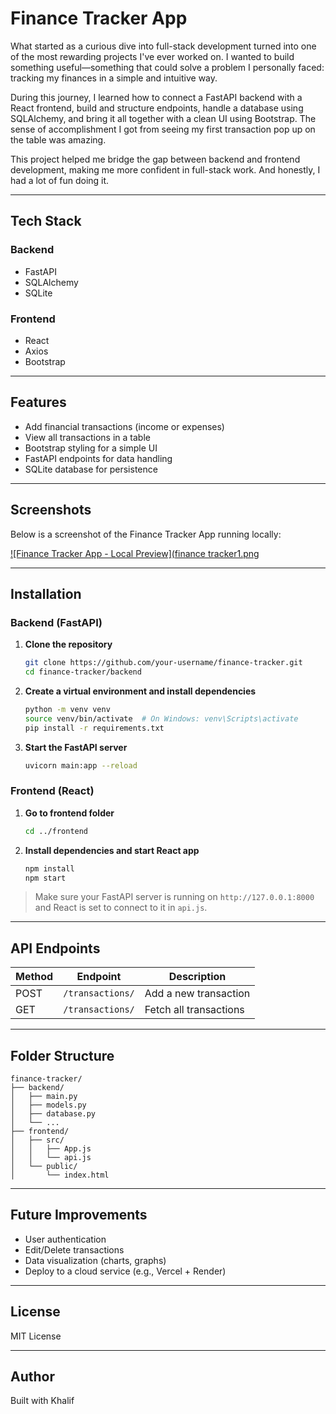 # Finance Tracker App

What started as a curious dive into full-stack development turned into one of the most rewarding projects I've ever worked on. I wanted to build something useful—something that could solve a problem I personally faced: tracking my finances in a simple and intuitive way.

During this journey, I learned how to connect a FastAPI backend with a React frontend, build and structure endpoints, handle a database using SQLAlchemy, and bring it all together with a clean UI using Bootstrap. The sense of accomplishment I got from seeing my first transaction pop up on the table was amazing.

This project helped me bridge the gap between backend and frontend development, making me more confident in full-stack work. And honestly, I had a lot of fun doing it.

---

## Tech Stack

### Backend

* FastAPI
* SQLAlchemy
* SQLite

### Frontend

* React
* Axios
* Bootstrap

---

## Features

* Add financial transactions (income or expenses)
* View all transactions in a table
* Bootstrap styling for a simple UI
* FastAPI endpoints for data handling
* SQLite database for persistence

---

## Screenshots

Below is a screenshot of the Finance Tracker App running locally:

[![Finance Tracker App - Local Preview](finance tracker1.png](https://github.com/Jack-khalif/Finance-Tracker-App/blob/main/Finance%20tracker1.png)


---

## Installation

### Backend (FastAPI)

1. **Clone the repository**

   ```bash
   git clone https://github.com/your-username/finance-tracker.git
   cd finance-tracker/backend
   ```

2. **Create a virtual environment and install dependencies**

   ```bash
   python -m venv venv
   source venv/bin/activate  # On Windows: venv\Scripts\activate
   pip install -r requirements.txt
   ```

3. **Start the FastAPI server**

   ```bash
   uvicorn main:app --reload
   ```

### Frontend (React)

1. **Go to frontend folder**

   ```bash
   cd ../frontend
   ```

2. **Install dependencies and start React app**

   ```bash
   npm install
   npm start
   ```

> Make sure your FastAPI server is running on `http://127.0.0.1:8000` and React is set to connect to it in `api.js`.

---

## API Endpoints

| Method | Endpoint         | Description            |
| ------ | ---------------- | ---------------------- |
| POST   | `/transactions/` | Add a new transaction  |
| GET    | `/transactions/` | Fetch all transactions |

---

## Folder Structure

```
finance-tracker/
├── backend/
│   ├── main.py
│   ├── models.py
│   ├── database.py
│   └── ...
├── frontend/
│   ├── src/
│   │   ├── App.js
│   │   └── api.js
│   └── public/
│       └── index.html
```

---

## Future Improvements

* User authentication
* Edit/Delete transactions
* Data visualization (charts, graphs)
* Deploy to a cloud service (e.g., Vercel + Render)

---

## License

MIT License

---

## Author

Built with Khalif
